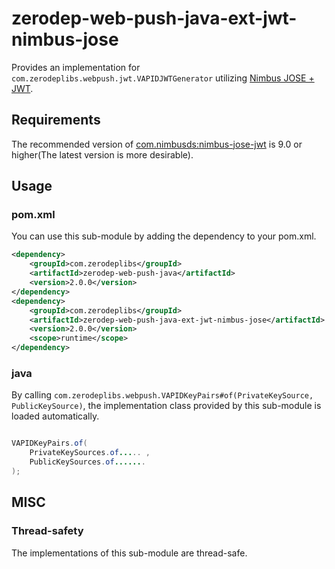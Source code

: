 # zerodep-web-push-java-ext-jwt-nimbus-jose

Provides an implementation for `com.zerodeplibs.webpush.jwt.VAPIDJWTGenerator`
utilizing [Nimbus JOSE + JWT](https://connect2id.com/products/nimbus-jose-jwt).

## Requirements

The recommended version
of [com.nimbusds:nimbus-jose-jwt](https://mvnrepository.com/artifact/com.nimbusds/nimbus-jose-jwt)
is 9.0 or higher(The latest version is more desirable).

## Usage

### pom.xml

You can use this sub-module by adding the dependency to your pom.xml.

``` xml
<dependency>
    <groupId>com.zerodeplibs</groupId>
    <artifactId>zerodep-web-push-java</artifactId>
    <version>2.0.0</version>
</dependency>
<dependency>
    <groupId>com.zerodeplibs</groupId>
    <artifactId>zerodep-web-push-java-ext-jwt-nimbus-jose</artifactId>
    <version>2.0.0</version>
    <scope>runtime</scope>
</dependency>
```

### java

By calling `com.zerodeplibs.webpush.VAPIDKeyPairs#of(PrivateKeySource, PublicKeySource)`, the
implementation class provided by this sub-module is loaded automatically.

``` java

VAPIDKeyPairs.of(
    PrivateKeySources.of..... ,
    PublicKeySources.of.......
);

```

## MISC

### Thread-safety

The implementations of this sub-module are thread-safe.


